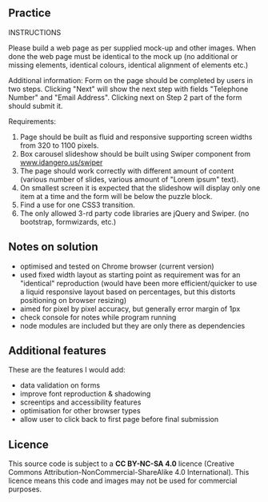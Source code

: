 ## Practice 

INSTRUCTIONS

Please build a web page as per supplied mock-up and other images. When done the web page must be identical to the mock up (no additional or missing elements, identical colours, identical alignment of elements etc.)

Additional information:
Form on the page should be completed by users in two steps. Clicking "Next" will show the next step with fields "Telephone Number" and "Email Address". Clicking next on Step 2 part of the form should submit it.

Requirements:
1. Page should be built as fluid and responsive supporting screen widths from 320 to 1100 pixels.
2. Box carousel slideshow should be built using Swiper component from www.idangero.us/swiper
3. The page should work correctly with different amount of content (various number of slides, various amount of "Lorem ipsum" text).
4. On smallest screen it is expected that the slideshow will display only one item at a time and the form will be below the puzzle block.
5. Find a use for one CSS3 transition.
6. The only allowed 3-rd party code libraries are jQuery and Swiper. (no bootstrap, formwizards, etc.)

## Notes on solution

- optimised and tested on Chrome browser (current version)
- used fixed width layout as starting point as requirement was for an "identical" reproduction (would have been more efficient/quicker to use a liquid responsive layout based on percentages, but this  distorts positioning on browser resizing)
- aimed for pixel by pixel accuracy, but generally error margin of 1px
- check console for notes while program running
- node modules are included but they are only there as dependencies

## Additional features

These are the features I would add:
- data validation on forms
- improve font reproduction & shadowing
- screentips and accessibility features
- optimisation for other browser types
- allow user to click back to first page before final submission

## Licence

This source code is subject to a **CC BY-NC-SA 4.0** licence (Creative Commons Attribution-NonCommercial-ShareAlike 4.0 International). This licence means this code and images may not be used for commercial purposes.
